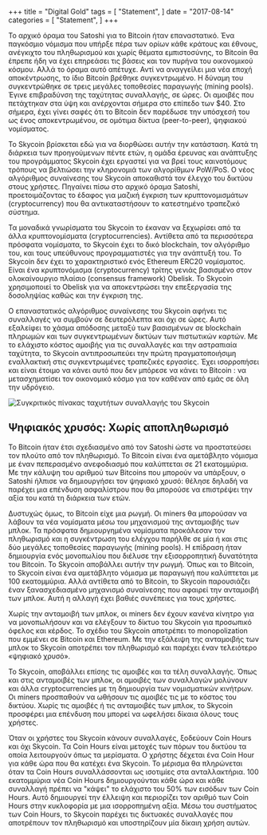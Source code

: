 +++
title = "Digital Gold"
tags = [
    "Statement",
]
date = "2017-08-14"
categories = [
    "Statement",
]
+++


Το αρχικό όραμα του Satoshi για το Bitcoin ήταν επαναστατικό. Ένα παγκόσμιο νόμισμα που υπήρξε πέρα των ορίων κάθε κράτους και έθνους, ανέγκιχτο του πληθωρισμού και χωρίς θέματα εμπιστοσύνης, το Bitcoin θα έπρεπε ήδη να έχει επηρεάσει τις βάσεις και τον πυρήνα του οικονομικού κόσμου. Αλλά το όραμα αυτό απέτυχε. Αντί να αναγγείλει μια νέα εποχή αποκέντρωσης, το ίδιο Bitcoin βρέθηκε συγκεντρωμένο. Η δύναμη του συγκεντρώθηκε σε τρεις μεγάλες τοποθεσίες παραγωγής (mining pools). Έγινε επιβραδύνση της ταχύτητας συναλλαγής, σε ώρες. Οι αμοιβές που πετάχτηκαν στα ύψη και ανέρχονται σήμερα στο επίπεδο των $40. Στο σήμερα, έχει γίνει σαφές ότι το Bitcoin δεν παρέδωσε την υπόσχεσή του ως ένος αποκεντρωμένου, σε ομότιμα δίκτυα (peer-to-peer), ψηφιακού νομίσματος.

Το Skycoin βρίσκεται εδώ για να διορθώσει αυτήν την κατάσταση. Κατά τη διάρκεια των προηγούμενων πέντε ετών, η ομάδα έρευνας και ανάπτυξης του προγράμματος Skycoin έχει εργαστεί για να βρεί τους καινοτόμους τρόπους να βελτιώσει την κληρονομιά των αλγορίθμων PoW/PoS. Ο νέος αλγόριθμος συναίνεσης του Skycoin αποκαθιστά τον έλεγχο του δικτύου στους χρήστες. Πηγαίνει πίσω στο αρχικό όραμα Satoshi, προετοιμάζοντας το έδαφος για μαζική έγκριση των κρυπτονομισμάτων (cryptocurrency) που θα αντικαταστήσουν το κατεστημένο τραπεζικό σύστημα.

Τα μοναδικά γνωρίσματα του Skycoin το έκαναν να ξεχωρίσει από τα άλλα κρυπτονομίσματα (cryptocurrencies). Αντίθετα από τα περισσότερα πρόσφατα νομίσματα, το Skycoin έχει το δικό blockchain, τον αλγόριθμο του, και τους υπεύθυνους προγραμματιστές για την ανάπτυξή του. Το Skycoin δεν έχει το χαρακτηριστικό ενός Ethereum ERC20 νομίσματος. Είναι ένα κρυπτονόμισμα (cryptocurrency) τρίτης γενιάς βασισμένο στον ολοκαίνουργιο πλαίσιο (consensus framework) Obelisk. Το Skycoin χρησιμοποιεί το Obelisk για να αποκεντρώσει την επεξεργασία της δοσοληψίας καθώς και την έγκριση της.

Ο επαναστατικός αλγόριθμος συναίνεσης του Skycoin αφήνει τις συναλλαγές να συμβούν σε δευτερόλεπτα και όχι σε ώρες. Αυτό εξαλείφει το χάσμα απόδοσης μεταξύ των βασισμένων σε blockchain πληρωμών και των συγκεντρωμένων δικτύων των πιστωτικών καρτών. Με το ελάχιστο κόστος αμοιβής για τις συναλλαγές και την αστραπιαία ταχύτητα, το Skycoin αντιπροσωπεύει την πρώτη πραγματοποιήσιμη εναλλακτική στις συγκεντρωμένες τραπεζικές εργασίες. Έχει ισορροπήσει και είναι έτοιμο να κάνει αυτό που δεν μπόρεσε να κάνει το Bitcoin : να μετασχηματίσει τον οικονομικό κόσμο για τον καθέναν από εμάς σε όλη την υδρόγειο.

![Συγκριτικός πίνακας ταχυτήτων συναλλαγής του Skycoin](https://i.imgur.com/i0KNIIr.jpg)

## Ψηφιακός χρυσός: Χωρίς αποπληθωρισμό


Το Bitcoin ήταν έτσι σχεδιασμένο από τον Satoshi ώστε να προστατεύσει τον πλούτο από τον πληθωρισμό. Το Bitcoin είναι ένα αμετάβλητο νόμισμα με έναν πεπερασμένο ανεφοδιασμό που καλύπτεται σε 21 εκατομμύρια. Με την κάλυψη του αριθμού των Bitcoins που μπορούν να υπάρξουν, ο Satoshi ήλπισε να δημιουργήσει τον ψηφιακό χρυσό: θέλησε δηλαδή να παρέχει μια επένδυση ασφαλίστρου που θα μπορούσε να επιστρέψει την αξία του κατά τη διάρκεια των ετών.

Δυστυχώς όμως, το Bitcoin είχε μια ρωγμή. Οι miners θα μπορούσαν να λάβουν τα νέα νομίσματα μέσω του μηχανισμού της ανταμοιβής των μπλοκ. Τα πρόσφατα δημιουργημένα νομίσματα προκάλεσαν τον πληθωρισμό και η συγκέντρωση του ελέγχου παρήλθε σε μία ή και στις δύο μεγάλες τοποθεσίες παραγωγής (mining pools). Η επίδραση ήταν δημιουργία ενός μονοπωλίου που διέλυσε την εξισορροπητική δυνατότητα του Bitcoin.
Το Skycoin αποβάλλει αυτήν την ρωγμή. Όπως και το Bitcoin, το Skycoin είναι ένα αμετάβλητο νόμισμα με παραγωγή που καλύπτεται με 100 εκατομμύρια. Αλλά αντίθετα από το Bitcoin, το Skycoin παρουσιάζει έναν ξανασχεδιασμένο μηχανισμό συναίνεσης που αφαιρεί την ανταμοιβή των μπλοκ. Αυτή η αλλαγή έχει βαθιές συνέπειες για τους χρήστες.

Χωρίς την ανταμοιβή των μπλοκ, οι miners δεν έχουν κανένα κίνητρο για να μονοπωλήσουν και να ελέγξουν το δίκτυο του Skycoin για προσωπικό όφελος και κέρδος. Το σχέδιο του Skycoin αποτρέπει το monopolization που εμμένει σε Bitcoin και Ethereum. Με την εξάλειψη της ανταμοιβής των μπλοκ το Skycoin αποτρέπει τον πληθωρισμό και παρέχει έναν τελειότερο «ψηφιακό χρυσό».

Το Skycoin, αποβάλλει επίσης τις αμοιβές και τα τέλη συναλλαγής. Όπως και στις ανταμοιβές των μπλοκ, οι αμοιβές των συναλλαγών μολύνουν και άλλα cryptocurrencies με τη δημιουργία των νομισματικών κινήτρων. Οι miners προσπαθούν να ωθήσουν τις αμοιβές τις με το κόστος του δικτύου. Χωρίς τις αμοιβές ή τις ανταμοιβές των μπλοκ, το Skycoin προσφέρει μια επένδυση που μπορεί να ωφελήσει δίκαια όλους τους χρήστες.

Όταν οι χρήστες του Skycoin κάνουν συναλλαγές, ξοδεύουν Coin Hours και όχι Skycoin. Τα Coin Hours είναι μετοχές των πόρων του δικτύου τα οποία λειτουργούν όπως τα μερίσματα. Ο χρήστης δέχεται ένα Coin Hour για κάθε ώρα που θα κατέχει ένα Skycoin. Το μέρισμα θα πληρώνεται όταν τα Coin Hours συναλλάσσονται ως ισοτιμίες στα ανταλλακτήρια. 100 εκατομμύρια νέα Coin Hours δημιουργούνται κάθε ώρα και κάθε συναλλαγή πρέπει να "κάψει" το ελάχιστο του 50% των εισόδων των Coin Hours. Αυτό δημιουργεί την έλλειψη και περιορίζει τον αριθμό των Coin Hours στην κυκλοφορία με μια ισορροπημένη αξία. Μέσω του συστήματος των Coin Hours, το Skycoin παρέχει τις δικτυακές συναλλαγές που αποτρέπουν τον πληθωρισμό και υποστηρίζουν μία δίκαιη χρήση αυτών.
